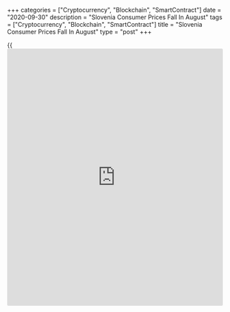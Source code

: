 +++
categories = ["Cryptocurrency", "Blockchain", "SmartContract"]
date = "2020-09-30"
description = "Slovenia Consumer Prices Fall In August"
tags = ["Cryptocurrency", "Blockchain", "SmartContract"]
title = "Slovenia Consumer Prices Fall In August"
type = "post"
+++

{{<iframe id="large-banner" src="https://www.bounty.group/#slide=14.0" width="100%" height="600" scrolling="no" style="border: 0px solid rgb(216, 221, 230); border-radius: 3px;">}}

Slovenia consumer prices fell in August, figures from the Statistical
Office of the Republic of Slovenia showed on Wednesday.

The consumer price index fell 0.3 percent year-on-year in August,
following a 0.1 percent decrease in July.

Prices for transport declined 6.2 percent yearly in August. Prices for
clothing and footwear and recreation and culture decreased by 5.3
percent and 0.6 percent, respectively.

On a monthly basis, consumer prices fell 0.4 percent in August,
following a 0.1 percent decline in the previous month.

Separate data from the statistical office showed that the import prices
decreased 3.4 percent yearly in August.

On a monthly basis, import prices fell 0.1 percent in August.

For comments and feedback [contact](https://www.playgroundfx.com/contact/): editorial@rtt[news](https://www.letsplayfx.com/blog/forex-news-website/).com

[Economic News][1]

 **What parts of the world are seeing the best (and worst) economic
performances lately? Click[here][2] to check out our [Econ Scorecard][2]
and find out! See up-to-the-moment [ranking](https://www.playgroundfx.com/blog/crypto-exchange-ranking/)s for the best and worst
performers in [GDP][3], [unemployment rate][4], [inflation][2] and much
more.**

   1. www.rtt[news](https://www.letsplayfx.com/blog/forex-news-website/).com/Content/EconomicNews.aspx
   2. www.rtt[news](https://www.letsplayfx.com/blog/forex-news-website/).com/economic-scorecard/world-rank/CPI/highest-performance.aspx
   3. www.rtt[news](https://www.letsplayfx.com/blog/forex-news-website/).com/economic-scorecard/world-rank/GDP/highest-performance.aspx
   4. www.rtt[news](https://www.letsplayfx.com/blog/forex-news-website/).com/economic-scorecard/world-rank/unemployment-rate/lowest-performance.aspx